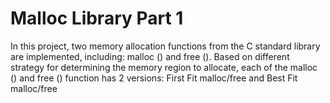 #  Malloc Library Part 1
In this project, two memory allocation functions from the C standard library are implemented, including: malloc () and free (). Based on different strategy for determining the memory region to allocate, each of the malloc () and free () function has 2 versions: First Fit malloc/free and Best Fit malloc/free
